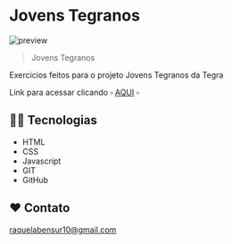 # Jovens Tegranos

![preview](./.github/preview.png)

> Jovens Tegranos

Exercicios feitos para o projeto Jovens Tegranos da Tegra

Link para acessar clicando ▫️ [AQUI](https://raquelabensur.github.io/) ▫️

## 👩‍💻 Tecnologias

- HTML
- CSS
- Javascript
- GIT
- GitHub

## ❤️ Contato

raquelabensur10@gmail.com
